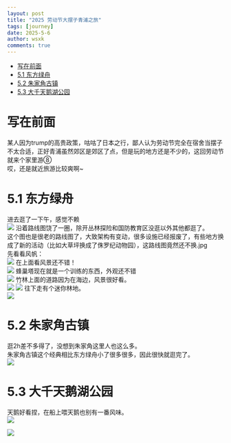 ```yaml
---
layout: post
title: "2025 劳动节大摆子青浦之旅"
tags: [journey]
date: 2025-5-6
author: wsxk
comments: true
---
```


- [写在前面](#写在前面)
- [5.1 东方绿舟](#51-东方绿舟)
- [5.2 朱家角古镇](#52-朱家角古镇)
- [5.3 大千天鹅湖公园](#53-大千天鹅湖公园)


# 写在前面<br>
某人因为trump的高贵政策，咕咕了日本之行，鄙人认为劳动节完全在宿舍当摆子不太合适，正好青浦虽然郊区是郊区了点，但是玩的地方还是不少的，这回劳动节就来个家里游⑧<br>
哎，还是就近旅游比较爽啊~<br>

# 5.1 东方绿舟<br>
进去逛了一下午，感觉不赖<br>
![](https://raw.githubusercontent.com/wsxk/wsxk_pictures/main/2025-9-25/IMG_2544.JPG)
沿着路线图饶了一圈，除开丛林探险和国防教育区没逛以外其他都逛了。<br>
这个图也是很老的路线图了，大致架构有变动，很多设施已经报废了，有些地方换成了新的活动（比如大草坪换成了侏罗纪动物园），这路线图竟然还不换.jpg<br>
先看看风帆：<br>
![](https://raw.githubusercontent.com/wsxk/wsxk_pictures/main/2025-9-25/IMG_2546.JPG)
在上面看风景还不错！<br>
![](https://raw.githubusercontent.com/wsxk/wsxk_pictures/main/2025-9-25/IMG_2547.JPG)
蜂巢塔现在就是一个训练的东西，外观还不错<br>
![](https://raw.githubusercontent.com/wsxk/wsxk_pictures/main/2025-9-25/IMG_2550.JPG)
竹林上面的道路因为在海边，风景很好看。<br>
![](https://raw.githubusercontent.com/wsxk/wsxk_pictures/main/2025-9-25/IMG_2552.JPG)
![](https://raw.githubusercontent.com/wsxk/wsxk_pictures/main/2025-9-25/IMG_2561.JPG)
往下走有个迷你林地。<br>
![](https://raw.githubusercontent.com/wsxk/wsxk_pictures/main/2025-9-25/IMG_2562.JPG)

# 5.2 朱家角古镇<br>
逛2h差不多得了，没想到朱家角这里人也这么多。<br>
朱家角古镇这个经典相比东方绿舟小了很多很多，因此很快就逛完了。<br>
![](https://raw.githubusercontent.com/wsxk/wsxk_pictures/main/2025-9-25/IMG_2568.JPG)


# 5.3 大千天鹅湖公园<br>
天鹅好看捏，在船上喂天鹅也别有一番风味。<br>
![](https://raw.githubusercontent.com/wsxk/wsxk_pictures/main/2025-9-25/IMG_2572.JPG)

![](https://raw.githubusercontent.com/wsxk/wsxk_pictures/main/2025-9-25/IMG_2577.JPG)

<!-- Google tag (gtag.js) -->
<script async src="https://www.googletagmanager.com/gtag/js?id=G-C22S5YSYL7"></script>
<script>
  window.dataLayer = window.dataLayer || [];
  function gtag(){dataLayer.push(arguments);}
  gtag('js', new Date());

  gtag('config', 'G-C22S5YSYL7');
</script>
